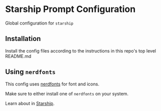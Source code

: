 # Starship Prompt Configuration

Global configuration for `starship`

## Installation
Install the config files according to the instructions in this repo's top level README.md

## Using `nerdfonts`
This config uses [nerdfonts](https://github.com/ryanoasis/nerd-fonts) for font and icons.

Make sure to either install one of `nerdfonts` on your system.

Learn about in [Starship](https://starship.rs/guide/#%F0%9F%9A%80-installation).
